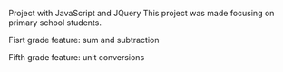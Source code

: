 Project with JavaScript and JQuery
This project was made focusing on primary school students.

Fisrt grade feature: sum and subtraction

Fifth grade feature: unit conversions

